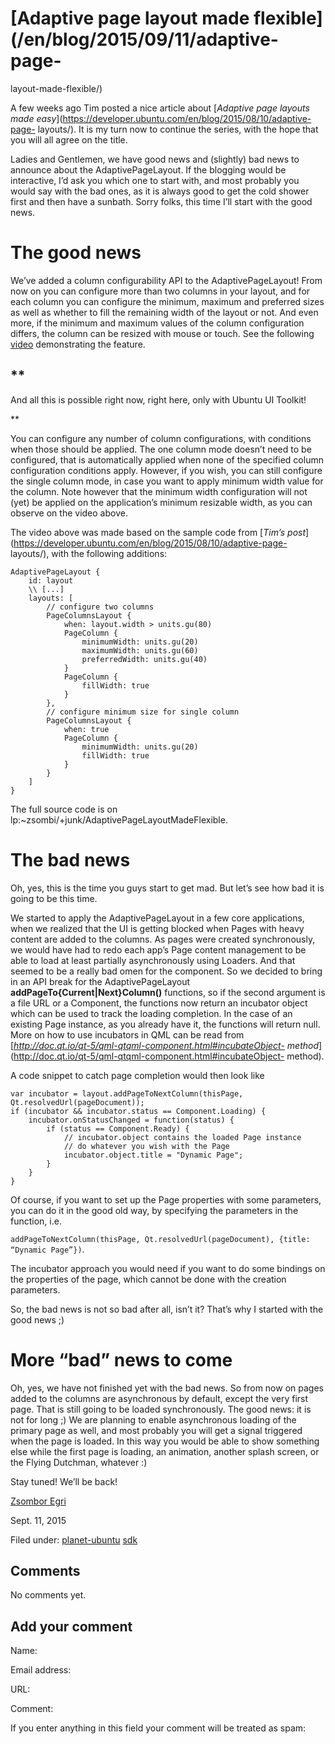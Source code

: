 





#  [Adaptive page layout made flexible](/en/blog/2015/09/11/adaptive-page-
layout-made-flexible/)

A few weeks ago Tim posted a nice article about [_Adaptive page layouts made
easy_](https://developer.ubuntu.com/en/blog/2015/08/10/adaptive-page-
layouts/). It is my turn now to continue the series, with the hope that you
will all agree on the title.

Ladies and Gentlemen, we have good news and (slightly) bad news to announce
about the AdaptivePageLayout. If the blogging would be interactive, I’d ask
you which one to start with, and most probably you would say with the bad
ones, as it is always good to get the cold shower first and then have a
sunbath. Sorry folks, this time I’ll start with the good news.

# The good news

We’ve added a column configurability API to the AdaptivePageLayout! From now
on you can configure more than two columns in your layout, and for each column
you can configure the minimum, maximum and preferred sizes as well as whether
to fill the remaining width of the layout or not. And even more, if the
minimum and maximum values of the column configuration differs, the column can
be resized with mouse or touch. See the following
[video](https://youtu.be/KYZu7LcfWxM) demonstrating the feature.

## **<commercials>

And all this is possible right now, right here, only with Ubuntu UI Toolkit!

</commercials>**

You can configure any number of column configurations, with conditions when
those should be applied. The one column mode doesn’t need to be configured,
that is automatically applied when none of the specified column configuration
conditions apply. However, if you wish, you can still configure the single
column mode, in case you want to apply minimum width value for the column.
Note however that the minimum width configuration will not (yet) be applied on
the application’s minimum resizable width, as you can observe on the video
above.

The video above was made based on the sample code from [_Tim’s
post_](https://developer.ubuntu.com/en/blog/2015/08/10/adaptive-page-
layouts/), with the following additions:

    
    AdaptivePageLayout {
        id: layout
        \\ [...]
        layouts: [
            // configure two columns
            PageColumnsLayout {
                when: layout.width > units.gu(80)
                PageColumn {
                    minimumWidth: units.gu(20)
                    maximumWidth: units.gu(60)
                    preferredWidth: units.gu(40)
                }
                PageColumn {
                    fillWidth: true
                }
            },
            // configure minimum size for single column
            PageColumnsLayout {
                when: true
                PageColumn {
                    minimumWidth: units.gu(20)
                    fillWidth: true
                }
            }
        ]
    }

The full source code is on lp:~zsombi/+junk/AdaptivePageLayoutMadeFlexible.

# The bad news

Oh, yes, this is the time you guys start to get mad. But let’s see how bad it
is going to be this time.

We started to apply the AdaptivePageLayout in a few core applications, when we
realized that the UI is getting blocked when Pages with heavy content are
added to the columns. As pages were created synchronously, we would have had
to redo each app’s Page content management to be able to load at least
partially asynchronously using Loaders. And that seemed to be a really bad
omen for the component. So we decided to bring in an API break for the
AdaptivePageLayout **addPageTo{Current|Next}Column()** functions, so if the
second argument is a file URL or a Component, the functions now return an
incubator object which can be used to track the loading completion. In the
case of an existing Page instance, as you already have it, the functions will
return null. More on how to use incubators in QML can be read from
[_http://doc.qt.io/qt-5/qml-qtqml-component.html#incubateObject-
method_](http://doc.qt.io/qt-5/qml-qtqml-component.html#incubateObject-
method).

A code snippet to catch page completion would then look like

    
    var incubator = layout.addPageToNextColumn(thisPage, Qt.resolvedUrl(pageDocument));
    if (incubator && incubator.status == Component.Loading) {
        incubator.onStatusChanged = function(status) {
            if (status == Component.Ready) {
                // incubator.object contains the loaded Page instance
                // do whatever you wish with the Page
                incubator.object.title = "Dynamic Page";
            }
        }
    }

Of course, if you want to set up the Page properties with some parameters, you
can do it in the good old way, by specifying the parameters in the function,
i.e.

`addPageToNextColumn(thisPage, Qt.resolvedUrl(pageDocument), {title: “Dynamic
Page”})`.

The incubator approach you would need if you want to do some bindings on the
properties of the page, which cannot be done with the creation parameters.

So, the bad news is not so bad after all, isn’t it? That’s why I started with
the good news ;)

# More “bad” news to come

Oh, yes, we have not finished yet with the bad news. So from now on pages
added to the columns are asynchronous by default, except the very first page.
That is still going to be loaded synchronously. The good news: it is not for
long ;) We are planning to enable asynchronous loading of the primary page as
well, and most probably you will get a signal triggered when the page is
loaded. In this way you would be able to show something else while the first
page is loading, an animation, another splash screen, or the Flying Dutchman,
whatever :)

Stay tuned! We’ll be back!

[Zsombor Egri](/en/blog/authors/zsombi/)

Sept. 11, 2015

Filed under: [planet-ubuntu](/en/blog/tags/planet-ubuntu/)
[sdk](/en/blog/tags/sdk/)





## Comments

No comments yet.

## Add your comment

Name:

Email address:

URL:

Comment:

If you enter anything in this field your comment will be treated as spam:






